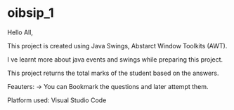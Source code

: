 # oibsip_1

Hello All,

This project is created using Java Swings, Abstarct Window Toolkits (AWT).

I ve learnt more about java events and swings while preparing this project.

This project returns the total marks of the student based on the answers.

Feauters:
-> You can Bookmark the questions and later attempt them.

Platform used: Visual Studio Code
